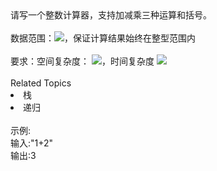 <div>  请写一个整数计算器，支持加减乘三种运算和括号。 </div> <div>  <br> </div> <div>  数据范围：<img src="https://www.nowcoder.com/equation?tex=0%5Cle%20%7Cs%7C%20%5Cle%20100">，保证计算结果始终在整型范围内<span></span> </div> <div>  <br> </div> <div>  要求：空间复杂度： <img src="https://www.nowcoder.com/equation?tex=O(n)">，时间复杂度 <img src="https://www.nowcoder.com/equation?tex=O(n)"> </div><div><br></div><div><div>Related Topics</div><div><li>栈</li><li>递归</li></div></div><br>示例:<br>输入:"1+2"<br>输出:3
<br>